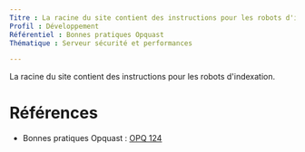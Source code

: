 ```yaml
---
Titre : La racine du site contient des instructions pour les robots d'indexation.
Profil : Développement
Référentiel : Bonnes pratiques Opquast
Thématique : Serveur sécurité et performances

---
```

La racine du site contient des instructions pour les robots d'indexation.

# Références

*   Bonnes pratiques Opquast : [OPQ 124](https://checklists.opquast.com/fr/qualiteweb/la-racine-du-site-contient-des-instructions-pour-les-robots-dindexation)
